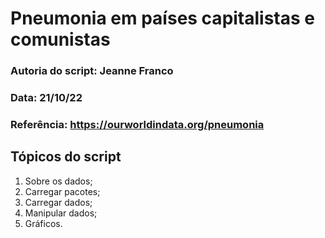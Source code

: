 # Pneumonia em países capitalistas e comunistas

### Autoria do script: Jeanne Franco
### Data: 21/10/22 
### Referência: https://ourworldindata.org/pneumonia

## Tópicos do script

1. Sobre os dados;
2. Carregar pacotes;
3. Carregar dados;
4. Manipular dados;
5. Gráficos.
